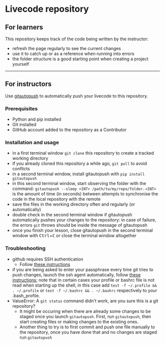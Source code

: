 # Livecode repository

## For learners

This repository keeps track of the code being written by the instructor:
- refresh the page regularly to see the current changes
- use it to catch up or as a reference when running into errors
- the folder structure is a good starting point when creating a project yourself

---

## For instructors

Use [gitautopush](https://pypi.org/project/gitautopush/) to automatically push your livecode to this repository.

### Prerequisites

- Python and pip installed
- Git installed
- GitHub account added to the repository as a Contributor 

### Installation and usage

- in a first terminal window `git clone` this repository to create a tracked working directory
- if you already cloned this repository a while ago, `git pull` to avoid conflicts
- in a second terminal window, install gitautopush with `pip install gitautopush`
- in this second terminal window, start observing the folder with the command: `gitautopush --sleep <INT> /path/to/my/repo/folder`. `<INT>` is the amount of time (in seconds) between attempts to synchronise the code in the local repository with the remote
- save the files in the working directory often and regularly (or automatically)
- double check in the second terminal window if gitautopush automatically pushes your changes to the repository: in case of failure, the errors `git` throws should be inside the message of gitautopush  
- once you finish your lesson, close gitautopush in the second terminal window with <kbd>Ctrl</kbd>+<kbd>C</kbd> or close the terminal window altogether

### Troubleshooting

- github requires SSH authentication
    - Follow [these instructions](https://docs.github.com/en/authentication/connecting-to-github-with-ssh/generating-a-new-ssh-key-and-adding-it-to-the-ssh-agent)
- if you are being asked to enter your passphrase every time git tries to push changes, launch the ssh agent automatically, follow [these instructions](https://docs.github.com/en/authentication/connecting-to-github-with-ssh/working-with-ssh-key-passphrases); note that in certain cases your profile or bashrc file is not read when starting up the shell, in this case add `test -f ~/.profile && . ~/.profile` or `test -f ~/.bashrc && . ~/.bashrc` respectively to your .bash_profile.
- ValueError: A `git status` command didn't work, are you sure this is a git repository?
    - It might be occuring when there are already some changes to be staged once you launch `gitautopush`. First, run `gitautopush`, then start creating files or making changes to the existing ones. 
    - Another thing to try is to first commit and push one file manually to the repository, once you have done that and no changes are staged run `gitautopush`
